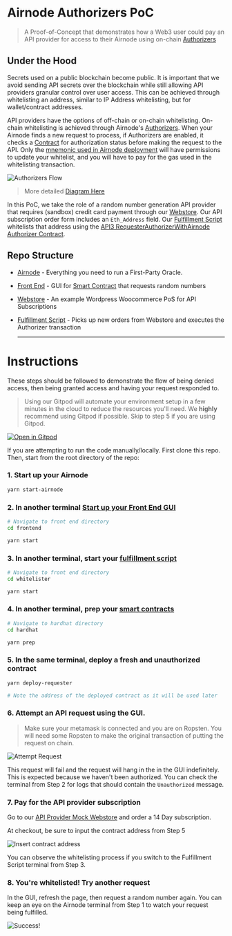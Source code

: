 # Airnode Authorizers PoC

> A Proof-of-Concept that demonstrates how a Web3 user could pay an API provider for access to their Airnode using on-chain [Authorizers](https://docs.api3.org/airnode/v0.3/concepts/authorization.html#authorizers)

## Under the Hood

Secrets used on a public blockchain become public. It is important that we avoid sending API secrets over the blockchain while still allowing API providers granular control over user access. This can be achieved through whitelisting an address, similar to IP Address whitelisting, but for wallet/contract addresses.

API providers have the options of off-chain or on-chain whitelisting. On-chain whitelisting is achieved through Airnode's [Authorizers](https://docs.api3.org/airnode/v0.3/concepts/authorization.html#authorizers). When your Airnode finds a new request to process, if Authorizers are enabled, it checks a [Contract](https://docs.api3.org/airnode/v0.3/concepts/authorization.html#requesterauthorizerwithairnode) for authorization status before making the request to the API. Only the [mnemonic used in Airnode deployment](/airnode/config/secrets.env) will have permissions to update your whitelist, and you will have to pay for the gas used in the whitelisting transaction.

![Authorizers Flow](https://user-images.githubusercontent.com/26840412/153293097-d53066e5-9292-4f79-bcbf-93c36e33e8ea.png)

> More detailed [Diagram Here](https://docs.api3.org/airnode/v0.3/concepts/authorization.html#authorizers)

In this PoC, we take the role of a random number generation API provider that requires (sandbox) credit card payment through our [Webstore](http://13.233.252.69/). Our API subscription order form includes an `Eth_Address` field. Our [Fulfillment Script](/whitelister) whitelists that address using the [API3 RequesterAuthorizerWithAirnode Authorizer Contract](https://docs.api3.org/airnode/v0.3/concepts/authorization.html#requesterauthorizerwithairnode).

## Repo Structure

- [Airnode](/airnode) - Everything you need to run a First-Party Oracle.
- [Front End](/frontend) - GUI for [Smart Contract](/hardhat) that requests random numbers
- [Webstore](http://13.233.252.69/) - An example Wordpress Woocommerce PoS for API Subscriptions
- [Fulfillment Script](/whitelister) - Picks up new orders from Webstore and executes the Authorizer transaction

  ***

# Instructions

These steps should be followed to demonstrate the flow of being denied access, then being granted access and having your request responded to.

> Using our Gitpod will automate your environment setup in a few minutes in the cloud to reduce the resources you'll need. We **highly** recommend using Gitpod if possible. Skip to step 5 if you are using Gitpod.

[![Open in Gitpod](https://gitpod.io/button/open-in-gitpod.svg)](https://gitpod.io/#https://github.com/camronh/Subscription-PoC)

If you are attempting to run the code manually/locally. First clone this repo. Then, start from the root directory of the repo:

### 1. Start up your Airnode

```sh
yarn start-airnode
```

### 2. In another terminal [Start up your Front End GUI](/frontend)

```sh
# Navigate to front end directory
cd frontend

yarn start
```

### 3. In another terminal, start your [fulfillment script](/whitelister)

```sh
# Navigate to front end directory
cd whitelister

yarn start
```

### 4. In another terminal, prep your [smart contracts](/frontend)

```sh
# Navigate to hardhat directory
cd hardhat

yarn prep
```

### 5. In the same terminal, deploy a fresh and unauthorized contract

```sh
yarn deploy-requester

# Note the address of the deployed contract as it will be used later
```

### 6. Attempt an API request using the GUI.

> Make sure your metamask is connected and you are on Ropsten. You will need some Ropsten to make the original transaction of putting the request on chain.

![Attempt Request](https://user-images.githubusercontent.com/26840412/153304922-1af53024-a5e5-4083-bc1a-62c8569108de.png)

This request will fail and the request will hang in the in the GUI indefinitely. This is expected because we haven't been authorized. You can check the terminal from Step 2 for logs that should contain the `Unauthorized` message.

### 7. Pay for the API provider subscription

Go to our [API Provider Mock Webstore](http://13.233.252.69/product/api-subscription/) and order a 14 Day subscription.

At checkout, be sure to input the contract address from Step 5

![Insert contract address](https://user-images.githubusercontent.com/26840412/153293704-547d9101-f6b6-4ffe-be3f-c94f691e5c74.png)

You can observe the whitelisting process if you switch to the Fulfillment Script terminal from Step 3.

### 8. You're whitelisted! Try another request

In the GUI, refresh the page, then request a random number again. You can keep an eye on the Airnode terminal from Step 1 to watch your request being fulfilled.

![Success!](https://user-images.githubusercontent.com/26840412/153442280-1c72aaac-9eb8-469e-806e-8a48d23fe56d.png)

